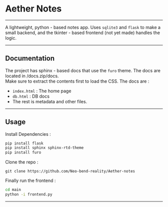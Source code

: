 # Aether Notes
---

A lightweight, python - based notes app. Uses `sqlite3` and `flask` to make a small backend, 
and the tkinter - based frontend (not yet made) handles the logic.

---

## Documentation
The project has sphinx - based docs that use the `furo` theme. The docs are located in /docs.zip/docs. <br>
Make sure to extract the contents first to load the CSS. The docs are :
- `index.html` : The home page
- `db.html` : DB docs 
- The rest is metadata and other files.

---

## Usage
Install Dependencies :
```bash
pip install flask
pip install sphinx sphinx-rtd-theme
pip install furo
```
Clone the repo :
```
git clone https://github.com/Neo-bend-reality/Aether-notes
```
Finally run the frontend :
```bash
cd main
python -i frontend.py
```
---